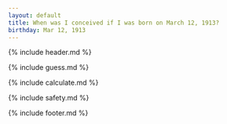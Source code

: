 ```yaml
---
layout: default
title: When was I conceived if I was born on March 12, 1913?
birthday: Mar 12, 1913
---
```


{% include header.md %}

{% include guess.md %}

{% include calculate.md %}

{% include safety.md %}

{% include footer.md %}



